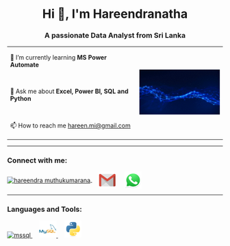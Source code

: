 <h1 align="center">Hi 👋, I'm Hareendranatha</h1>
<h3 align="center">A passionate Data Analyst from Sri Lanka</h3>




<table width="120%" border="0">
  <tr>
    <td width="60%" style="padding-right: 20; vertical-align: top;">
      <p>🌱 I’m currently learning <strong>MS Power Automate</strong></p>
      <br>
      <p>💬 Ask me about <strong>Excel, Power BI, SQL and Python</strong></p>
      <br>
      <p>📫 How to reach me <a href="mailto:hareen.mi@gmail.com">hareen.mi@gmail.com</a></p>
    </td>
    <td width="60%">
      <img src="https://github.com/Hareendranatha/Hareendranatha/blob/main/Image/Internet%20Streaming%20GIF%20by%20Butlerm.gif?raw=true" width="100%" />
    </td>
  </tr>
</table>





---
<h3 align="left">Connect with me:</h3>
<p align="left">
<a href="https://www.linkedin.com/in/hareendra-muthukumarana-b8609b22b/" target="blank"><img align="center" src="https://raw.githubusercontent.com/rahuldkjain/github-profile-readme-generator/master/src/images/icons/Social/linked-in-alt.svg" alt="hareendra muthukumarana" height="40"/> <a>   </a> &nbsp;&nbsp;&nbsp; <a href="mailto:hareen.mi@gmail.com" target="blank"><img align="center" src="https://github.com/Hareendranatha/Hareendranatha/blob/main/Image/Gmail.png" alt="hareendra muthukumarana" height="40"  /></a> &nbsp;&nbsp;&nbsp; <a href="https://wa.me/94772253630" target="blank"><img align="center" src="https://github.com/Hareendranatha/Hareendranatha/blob/main/Image/WhatsApp.png" alt="hareendra muthukumarana" height="40" /></a>


</p>

---
<h3 align="left">Languages and Tools:</h3>
 
<p align="left"> <a href="https://www.microsoft.com/en-us/sql-server" target="_blank" rel="noreferrer"> <img src="https://www.svgrepo.com/show/303229/microsoft-sql-server-logo.svg" alt="mssql" width="40" height="40"/> </a>&nbsp;&nbsp;&nbsp;
  <a href="https://www.mysql.com/" target="_blank" rel="noreferrer"> <img src="https://raw.githubusercontent.com/devicons/devicon/master/icons/mysql/mysql-original-wordmark.svg" alt="mysql" width="40" height="40"/> </a> &nbsp;&nbsp;&nbsp;
  <a href="https://www.python.org" target="_blank" rel="noreferrer"> <img src="https://raw.githubusercontent.com/devicons/devicon/master/icons/python/python-original.svg" alt="python" width="40" height="40"/> </a> </p>
